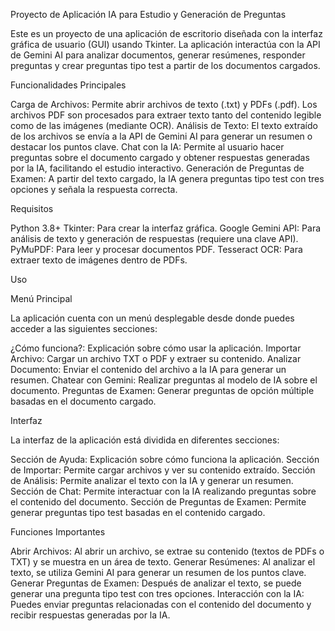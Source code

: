 Proyecto de Aplicación IA para Estudio y Generación de Preguntas

Este es un proyecto de una aplicación de escritorio diseñada con la interfaz gráfica de usuario (GUI) usando Tkinter. La aplicación interactúa con la API de Gemini AI para analizar documentos, generar resúmenes, responder preguntas y crear preguntas tipo test a partir de los documentos cargados.

Funcionalidades Principales

Carga de Archivos: Permite abrir archivos de texto (.txt) y PDFs (.pdf). Los archivos PDF son procesados para extraer texto tanto del contenido legible como de las imágenes (mediante OCR).
Análisis de Texto: El texto extraído de los archivos se envía a la API de Gemini AI para generar un resumen o destacar los puntos clave.
Chat con la IA: Permite al usuario hacer preguntas sobre el documento cargado y obtener respuestas generadas por la IA, facilitando el estudio interactivo.
Generación de Preguntas de Examen: A partir del texto cargado, la IA genera preguntas tipo test con tres opciones y señala la respuesta correcta.

Requisitos

Python 3.8+
Tkinter: Para crear la interfaz gráfica.
Google Gemini API: Para análisis de texto y generación de respuestas (requiere una clave API).
PyMuPDF: Para leer y procesar documentos PDF.
Tesseract OCR: Para extraer texto de imágenes dentro de PDFs.

Uso

Menú Principal

La aplicación cuenta con un menú desplegable desde donde puedes acceder a las siguientes secciones:

¿Cómo funciona?: Explicación sobre cómo usar la aplicación.
Importar Archivo: Cargar un archivo TXT o PDF y extraer su contenido.
Analizar Documento: Enviar el contenido del archivo a la IA para generar un resumen.
Chatear con Gemini: Realizar preguntas al modelo de IA sobre el documento.
Preguntas de Examen: Generar preguntas de opción múltiple basadas en el documento cargado.

Interfaz

La interfaz de la aplicación está dividida en diferentes secciones:

Sección de Ayuda: Explicación sobre cómo funciona la aplicación.
Sección de Importar: Permite cargar archivos y ver su contenido extraído.
Sección de Análisis: Permite analizar el texto con la IA y generar un resumen.
Sección de Chat: Permite interactuar con la IA realizando preguntas sobre el contenido del documento.
Sección de Preguntas de Examen: Permite generar preguntas tipo test basadas en el contenido cargado.

Funciones Importantes

Abrir Archivos: Al abrir un archivo, se extrae su contenido (textos de PDFs o TXT) y se muestra en un área de texto.
Generar Resúmenes: Al analizar el texto, se utiliza Gemini AI para generar un resumen de los puntos clave.
Generar Preguntas de Examen: Después de analizar el texto, se puede generar una pregunta tipo test con tres opciones.
Interacción con la IA: Puedes enviar preguntas relacionadas con el contenido del documento y recibir respuestas generadas por la IA.